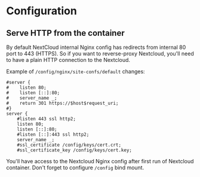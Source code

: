 # Configuration

## Serve HTTP from the container

By default NextCloud internal Nginx config has redirects from internal 80 port
to 443 (HTTPS).
So if you want to reverse-proxy Nextcloud, you'll need to have a plain HTTP
connection to the Nextcloud.

Example of `/config/nginx/site-confs/default` changes:

```
#server {
#    listen 80;
#    listen [::]:80;
#    server_name _;
#    return 301 https://$host$request_uri;
#}
server {
    #listen 443 ssl http2;
    listen 80;
    listen [::]:80;
    #listen [::]:443 ssl http2;                                                                
    server_name _;
    #ssl_certificate /config/keys/cert.crt;
    #ssl_certificate_key /config/keys/cert.key;
```

You'll have access to the Nextcloud Nginx config after first run of Nextcloud
container. Don't forget to configure `/config` bind mount.